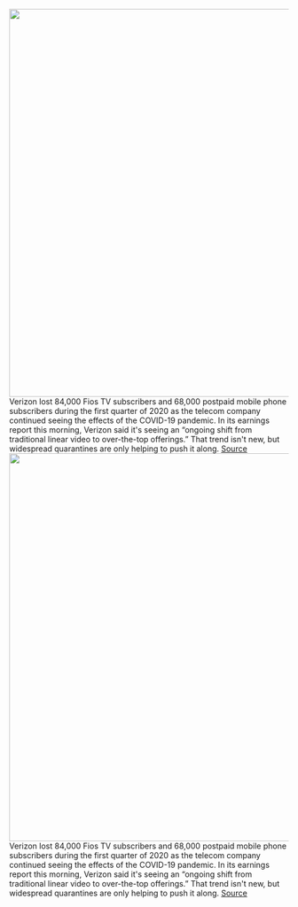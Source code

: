 <img src='https://cdn.vox-cdn.com/thumbor/5XFjw3JO8AZKtQ8LdfgPSz2w2LA=/0x0:3000x2000/1200x800/filters:focal(1260x760:1740x1240)/cdn.vox-cdn.com/uploads/chorus_image/image/66702718/acastro_200109_1777_verizon_0004.0.0.jpg' width='700px' /><br/>
Verizon lost 84,000 Fios TV subscribers and 68,000 postpaid mobile phone subscribers during the first quarter of 2020 as the telecom company continued seeing the effects of the COVID-19 pandemic. In its earnings report this morning, Verizon said it's seeing an “ongoing shift from traditional linear video to over-the-top offerings.” That trend isn't new, but widespread quarantines are only helping to push it along.
<a href='https://www.theverge.com/2020/4/24/21234237/verizon-pay-tv-subscribers-over-the-top-streaming'> Source <a/><img src='https://cdn.vox-cdn.com/thumbor/5XFjw3JO8AZKtQ8LdfgPSz2w2LA=/0x0:3000x2000/1200x800/filters:focal(1260x760:1740x1240)/cdn.vox-cdn.com/uploads/chorus_image/image/66702718/acastro_200109_1777_verizon_0004.0.0.jpg' width='700px' /><br/>
Verizon lost 84,000 Fios TV subscribers and 68,000 postpaid mobile phone subscribers during the first quarter of 2020 as the telecom company continued seeing the effects of the COVID-19 pandemic. In its earnings report this morning, Verizon said it's seeing an “ongoing shift from traditional linear video to over-the-top offerings.” That trend isn't new, but widespread quarantines are only helping to push it along.
<a href='https://www.theverge.com/2020/4/24/21234237/verizon-pay-tv-subscribers-over-the-top-streaming'> Source <a/>